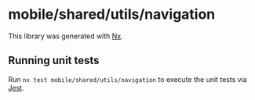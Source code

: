 # mobile/shared/utils/navigation

This library was generated with [Nx](https://nx.dev).

## Running unit tests

Run `nx test mobile/shared/utils/navigation` to execute the unit tests via [Jest](https://jestjs.io).
